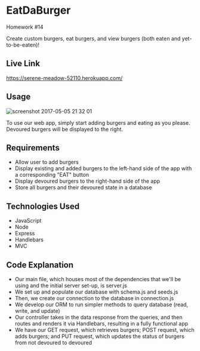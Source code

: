 # EatDaBurger
Homework #14

Create custom burgers, eat burgers, and view burgers (both eaten and yet-to-be-eaten)!

## Live Link
https://serene-meadow-52110.herokuapp.com/

## Usage

![screenshot 2017-05-05 21 32 01](https://cloud.githubusercontent.com/assets/21274043/25769888/564ba3ca-31da-11e7-8280-fa08ee662e8e.png)

To use our web app, simply start adding burgers and eating as you please. Devoured burgers will be displayed to the right.

## Requirements
- Allow user to add burgers
- Display existing and added burgers to the left-hand side of the app with a corresponding "EAT" button
- Display devoured burgers to the right-hand side of the app
- Store all burgers and their devoured state in a database

## Technologies Used
- JavaScript
- Node
- Express
- Handlebars
- MVC

## Code Explanation
- Our main file, which houses most of the dependencies that we'll be using and the initial server set-up, is server.js
- We set up and populate our database with schema.js and seeds.js
- Then, we create our connection to the database in connection.js
- We develop our ORM to run simpler methods to query database (read, write, and update)
- Our controller takes in the data response from the queries, and then routes and renders it via Handlebars, resulting in a fully functional app
- We have our GET request, which retrieves burgers; POST request, which adds burgers; and PUT request, which updates the status of burgers from not devoured to devoured
